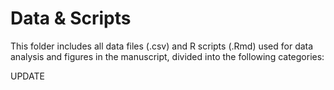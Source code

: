 # Data & Scripts

This folder includes all data files (.csv) and R scripts (.Rmd) used for data analysis and figures in the manuscript, divided into the following categories:

UPDATE
